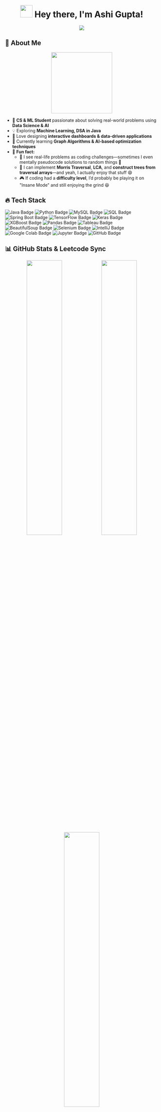 <h1 align="center">
  <img src="https://media.giphy.com/media/hvRJCLFzcasrR4ia7z/giphy.gif" width="40px"/> 
  Hey there, I'm Ashi Gupta! 
</h1>

<p align="center">
  <img src="https://readme-typing-svg.herokuapp.com?font=Fira+Code&weight=600&size=22&pause=1000&color=38C2FF&width=800&height=45&lines=Data+Science+%7C+Machine+Learning+%7C+Software+Development;Lifelong+Learner+%7C+Problem+Solver+%7C+Tech+Explorer;Building+Interactive+Projects" />
</p>

## 🚀 About Me  
<p align="center">
  <img src="https://media.giphy.com/media/fAnzw6YK33jMwzp5wp/giphy.gif" width="200" height="200">
</p>

- 🏫 **CS & ML Student** passionate about solving real-world problems using **Data Science & AI**  
- 💡 Exploring **Machine Learning, DSA in Java**  
- 🎨 Love designing **interactive dashboards & data-driven applications**  
- 🌱 Currently learning **Graph Algorithms & AI-based optimization techniques**  
- 🎯 **Fun fact:**  
  - 🧩 I see real-life problems as coding challenges—sometimes I even mentally pseudocode solutions to random things 🚀  
  - 🌳 I can implement **Morris Traversal**, **LCA**, and **construct trees from traversal arrays**—and yeah, I actually enjoy that stuff 😄  
  - 🎮 If coding had a **difficulty level**, I’d probably be playing it on "Insane Mode" and still enjoying the grind 😆

## 🔥 Tech Stack  
<p align="left">  
  <img src="https://img.shields.io/badge/Code-Java-orange?style=flat&logo=java&logoColor=white" alt="Java Badge" />  
  <img src="https://img.shields.io/badge/Code-Python-blue?style=flat&logo=python&logoColor=white" alt="Python Badge" />  
  <img src="https://img.shields.io/badge/Database-MySQL-4479A1?style=flat&logo=mysql&logoColor=white" alt="MySQL Badge" />  
  <img src="https://img.shields.io/badge/Tools-SQL-lightgray?style=flat&logo=sqlite&logoColor=white" alt="SQL Badge" />  
  <img src="https://img.shields.io/badge/Framework-SpringBoot-6DB33F?style=flat&logo=springboot&logoColor=white" alt="Spring Boot Badge" />  
  <img src="https://img.shields.io/badge/ML-TensorFlow-FF6F00?style=flat&logo=tensorflow&logoColor=white" alt="TensorFlow Badge" />  
  <img src="https://img.shields.io/badge/ML-Keras-D00000?style=flat&logo=keras&logoColor=white" alt="Keras Badge" />  
  <img src="https://img.shields.io/badge/ML-XGBoost-004D40?style=flat&logo=xgboost&logoColor=white" alt="XGBoost Badge" />  
  <img src="https://img.shields.io/badge/EDA-Pandas-150458?style=flat&logo=pandas&logoColor=white" alt="Pandas Badge" />  
  <img src="https://img.shields.io/badge/Visualization-Tableau-E97627?style=flat&logo=tableau&logoColor=white" alt="Tableau Badge" />  
  <img src="https://img.shields.io/badge/Web%20Scraping-BeautifulSoup-8B8B8B?style=flat&logo=python&logoColor=white" alt="BeautifulSoup Badge" />  
  <img src="https://img.shields.io/badge/Web%20Scraping-Selenium-43B02A?style=flat&logo=selenium&logoColor=white" alt="Selenium Badge" />  
  <img src="https://img.shields.io/badge/IDE-IntelliJ-000000?style=flat&logo=intellijidea&logoColor=white" alt="IntelliJ Badge" />  
  <img src="https://img.shields.io/badge/Platform-Google%20Colab-F9AB00?style=flat&logo=googlecolab&logoColor=white" alt="Google Colab Badge" />  
  <img src="https://img.shields.io/badge/Platform-Jupyter-F37626?style=flat&logo=jupyter&logoColor=white" alt="Jupyter Badge" />  
  <img src="https://img.shields.io/badge/Version%20Control-GitHub-181717?style=flat&logo=github&logoColor=white" alt="GitHub Badge" />  
</p>

## 📊 GitHub Stats & Leetcode Sync  

<p align="center">  

  <img src="https://github-readme-stats.vercel.app/api?username=Ashi12218604&show_icons=true&theme=tokyonight&hide_border=true" width="48%">  
  <img src="https://github-readme-streak-stats.herokuapp.com/?user=Ashi12218604&theme=tokyonight&hide_border=true" width="48%">  
  <img src="https://github-readme-stats.vercel.app/api/top-langs/?username=Ashi12218604&layout=compact&theme=tokyonight&hide_border=true" width="48%">  

</p>  

---

## 🚀 Leetcode Progress (Synced via LeetSync)  

<p align="center">
  <a href="https://github.com/Ashi12218604/Leetcode">
    <img src="https://img.shields.io/badge/LeetCode-Synced%20via%20LeetSync-orange?style=for-the-badge&logo=leetcode" alt="LeetCode Sync Badge"/>
  </a>
</p>

📌 **📝 Repository:** [Leetcode](https://github.com/Ashi12218604/Leetcode)  

📌 **🔥 Automation:** All solved LeetCode problems are **automatically** synced and pushed to GitHub.  

### 🚀 **Problem-Solving Progress**  

📊 **Current Problems Solved:**
🌟 **Arrays:**   ██████████░░░░░  **75%**  
🔎 **Binary Search:**   ██████████░░░░  **75%**  
🔗 **Linked Lists:**   ███████░░░░░░░  **60%**  
🌲 **Trees:**   █████████░░░░░░  **70%**  
📚 **Stacks & Queues:**   ██████░░░░░░░  **50%**  

---

## 📬 Contact Me

<p align="center">
  <a href="mailto:guptaashi655@gmail.com">
    <img src="https://img.shields.io/badge/Email-guptaashi655@gmail.com-D14836?style=for-the-badge&logo=gmail&logoColor=white" alt="Email Badge" />
  </a>
</p>

---

💡 **Want to see more?** Check out my **[GitHub Profile](https://github.com/Ashi12218604)** for additional projects and contributions! 🚀
<h1 align="center">
  <img src="https://media.giphy.com/media/hvRJCLFzcasrR4ia7z/giphy.gif" width="40px"/> 
  Hey there, I'm Ashi Gupta! 
</h1>

<p align="center">
  <img src="https://readme-typing-svg.herokuapp.com?font=Fira+Code&weight=600&size=22&pause=1000&color=38C2FF&width=800&height=45&lines=Data+Science+%7C+Machine+Learning+%7C+Software+Development;Lifelong+Learner+%7C+Problem+Solver+%7C+Tech+Explorer;Building+Interactive+Projects" />
</p>

## 🚀 About Me  
<p align="center">
  <img src="https://media.giphy.com/media/fAnzw6YK33jMwzp5wp/giphy.gif" width="200" height="200">
</p>

- 🏫 **CS & ML Student** passionate about solving real-world problems using **Data Science & AI**  
- 💡 Exploring **Machine Learning, DSA in Java**  
- 🎨 Love designing **interactive dashboards & data-driven applications**  
- 🌱 Currently learning **Graph Algorithms & AI-based optimization techniques**  
- 🎯 **Fun fact:**  
  - 🧩 I see real-life problems as coding challenges—sometimes I even mentally pseudocode solutions to random things 🚀  
  - 🌳 I can implement **Morris Traversal**, **LCA**, and **construct trees from traversal arrays**—and yeah, I actually enjoy that stuff 😄  
  - 🎮 If coding had a **difficulty level**, I’d probably be playing it on "Insane Mode" and still enjoying the grind 😆

## 🔥 Tech Stack  
<p align="left">  
  <img src="https://img.shields.io/badge/Code-Java-orange?style=flat&logo=java&logoColor=white" alt="Java Badge" />  
  <img src="https://img.shields.io/badge/Code-Python-blue?style=flat&logo=python&logoColor=white" alt="Python Badge" />  
  <img src="https://img.shields.io/badge/Database-MySQL-4479A1?style=flat&logo=mysql&logoColor=white" alt="MySQL Badge" />  
  <img src="https://img.shields.io/badge/Tools-SQL-lightgray?style=flat&logo=sqlite&logoColor=white" alt="SQL Badge" />  
  <img src="https://img.shields.io/badge/Framework-SpringBoot-6DB33F?style=flat&logo=springboot&logoColor=white" alt="Spring Boot Badge" />  
  <img src="https://img.shields.io/badge/ML-TensorFlow-FF6F00?style=flat&logo=tensorflow&logoColor=white" alt="TensorFlow Badge" />  
  <img src="https://img.shields.io/badge/ML-Keras-D00000?style=flat&logo=keras&logoColor=white" alt="Keras Badge" />  
  <img src="https://img.shields.io/badge/ML-XGBoost-004D40?style=flat&logo=xgboost&logoColor=white" alt="XGBoost Badge" />  
  <img src="https://img.shields.io/badge/EDA-Pandas-150458?style=flat&logo=pandas&logoColor=white" alt="Pandas Badge" />  
  <img src="https://img.shields.io/badge/Visualization-Tableau-E97627?style=flat&logo=tableau&logoColor=white" alt="Tableau Badge" />  
  <img src="https://img.shields.io/badge/Web%20Scraping-BeautifulSoup-8B8B8B?style=flat&logo=python&logoColor=white" alt="BeautifulSoup Badge" />  
  <img src="https://img.shields.io/badge/Web%20Scraping-Selenium-43B02A?style=flat&logo=selenium&logoColor=white" alt="Selenium Badge" />  
  <img src="https://img.shields.io/badge/IDE-IntelliJ-000000?style=flat&logo=intellijidea&logoColor=white" alt="IntelliJ Badge" />  
  <img src="https://img.shields.io/badge/Platform-Google%20Colab-F9AB00?style=flat&logo=googlecolab&logoColor=white" alt="Google Colab Badge" />  
  <img src="https://img.shields.io/badge/Platform-Jupyter-F37626?style=flat&logo=jupyter&logoColor=white" alt="Jupyter Badge" />  
  <img src="https://img.shields.io/badge/Version%20Control-GitHub-181717?style=flat&logo=github&logoColor=white" alt="GitHub Badge" />  
</p>

## 📊 GitHub Stats & Leetcode Sync  

<p align="center">  

  <img src="https://github-readme-stats.vercel.app/api?username=Ashi12218604&show_icons=true&theme=tokyonight&hide_border=true" width="48%">  
  <img src="https://github-readme-streak-stats.herokuapp.com/?user=Ashi12218604&theme=tokyonight&hide_border=true" width="48%">  
  <img src="https://github-readme-stats.vercel.app/api/top-langs/?username=Ashi12218604&layout=compact&theme=tokyonight&hide_border=true" width="48%">  

</p>  

---

## 🚀 Leetcode Progress (Synced via LeetSync)  

<p align="center">
  <a href="https://github.com/Ashi12218604/Leetcode">
    <img src="https://img.shields.io/badge/LeetCode-Synced%20via%20LeetSync-orange?style=for-the-badge&logo=leetcode" alt="LeetCode Sync Badge"/>
  </a>
</p>

📌 **📝 Repository:** [Leetcode](https://github.com/Ashi12218604/Leetcode)  

📌 **🔥 Automation:** All solved LeetCode problems are **automatically** synced and pushed to GitHub.  

### 🚀 **Problem-Solving Progress**  

📊 **Current Problems Solved:**
🌟 **Arrays:**   ██████████░░░░░  **75%**  
🔎 **Binary Search:**   ██████████░░░░  **75%**  
🔗 **Linked Lists:**   ███████░░░░░░░  **60%**  
🌲 **Trees:**   █████████░░░░░░  **70%**  
📚 **Stacks & Queues:**   ██████░░░░░░░  **50%**  

---

## 📬 Contact Me

<p align="center">
  <a href="mailto:guptaashi655@gmail.com">
    <img src="https://img.shields.io/badge/Email-guptaashi655@gmail.com-D14836?style=for-the-badge&logo=gmail&logoColor=white" alt="Email Badge" />
  </a>
  <br><br>
  <a href="https://github.com/Ashi12218604/Ashi_Gupta_Resume/raw/main/Ashi_Gupta_Resume.pdf" download>
    <img src="https://img.shields.io/badge/Download%20Resume-PDF-success?style=for-the-badge&logo=adobeacrobatreader&logoColor=white" alt="Resume Badge" />
  </a>
</p>


---

💡 **Want to see more?** Check out my **[GitHub Profile](https://github.com/Ashi12218604)** for additional projects and contributions! 🚀
